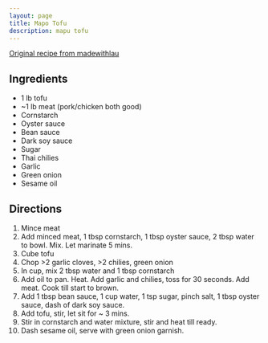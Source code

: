 ```yaml
---
layout: page
title: Mapo Tofu
description: mapu tofu
---
```


[Original recipe from madewithlau](https://www.madewithlau.com/recipes/mapo-tofu-chicken)

## Ingredients
- 1 lb tofu
- ~1 lb meat (pork/chicken both good)
- Cornstarch
- Oyster sauce
- Bean sauce
- Dark soy sauce
- Sugar
- Thai chilies
- Garlic
- Green onion
- Sesame oil

## Directions
1. Mince meat
2. Add minced meat, 1 tbsp cornstarch, 1 tbsp oyster sauce, 2 tbsp water to bowl. Mix. Let marinate 5 mins.
3. Cube tofu
4. Chop >2 garlic cloves, >2 chilies, green onion
5. In cup, mix 2 tbsp water and 1 tbsp cornstarch
6. Add oil to pan. Heat. Add garlic and chilies, toss for 30 seconds. Add meat. Cook till start to brown. 
7. Add 1 tbsp bean sauce, 1 cup water, 1 tsp sugar, pinch salt, 1 tbsp oyster sauce, dash of dark soy sauce.
8. Add tofu, stir, let sit for ~ 3 mins.
9. Stir in cornstarch and water mixture, stir and heat till ready.
10. Dash sesame oil, serve with green onion garnish.